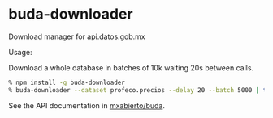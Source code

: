 # buda-downloader

Download manager for api.datos.gob.mx

Usage:

Download a whole database in batches of 10k waiting 20s between calls.

```bash
% npm install -g buda-downloader
% buda-downloader --dataset profeco.precios --delay 20 --batch 5000 | tee profeco.precios.json
```

See the API documentation in [mxabierto/buda](https://github.com/mxabierto/buda).

